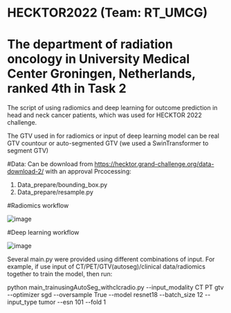 # HECKTOR2022 (Team: RT_UMCG)

# The department of radiation oncology in University Medical Center Groningen, Netherlands, ranked 4th in Task 2
The script of using radiomics and deep learning for outcome prediction in head and neck cancer patients, which was used for HECKTOR 2022 challenge.

The GTV used in for radiomics or input of deep learning model can be real GTV countour or auto-segmented GTV (we used a SwinTransformer to segment GTV) 

#Data:
Can be download from https://hecktor.grand-challenge.org/data-download-2/ with an approval
Prcocessing:
1. Data_prepare/bounding_box.py
2. Data_prepare/resample.py

#Radiomics workflow

![image](https://user-images.githubusercontent.com/86932526/197784491-d54f134a-bf2e-4f92-9fda-98f9e8daf2d3.png)

#Deep learning workflow

![image](https://user-images.githubusercontent.com/86932526/197784531-e83c68d2-72f6-4089-8b82-5e358474cd2c.png)

Several main.py were provided using different combinations of input.
For example, if use input of CT/PET/GTV(autoseg)/clinical data/radiomics together to train the model, then run:
 
python main_trainusingAutoSeg_withclcradio.py --input_modality CT PT gtv --optimizer sgd --oversample True --model resnet18 --batch_size 12 --input_type tumor --esn 101 --fold 1

